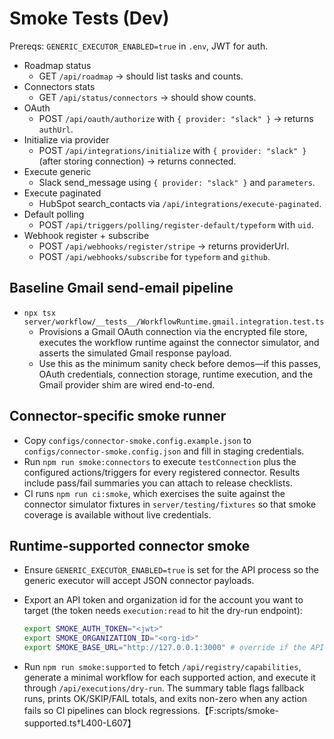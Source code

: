 # Smoke Tests (Dev)

Prereqs: `GENERIC_EXECUTOR_ENABLED=true` in `.env`, JWT for auth.

- Roadmap status
  - GET `/api/roadmap` → should list tasks and counts.
- Connectors stats
  - GET `/api/status/connectors` → should show counts.
- OAuth
  - POST `/api/oauth/authorize` with `{ provider: "slack" }` → returns `authUrl`.
- Initialize via provider
  - POST `/api/integrations/initialize` with `{ provider: "slack" }` (after storing connection) → returns connected.
- Execute generic
  - Slack send_message using `{ provider: "slack" }` and `parameters`.
- Execute paginated
  - HubSpot search_contacts via `/api/integrations/execute-paginated`.
- Default polling
  - POST `/api/triggers/polling/register-default/typeform` with `uid`.
- Webhook register + subscribe
  - POST `/api/webhooks/register/stripe` → returns providerUrl.
  - POST `/api/webhooks/subscribe` for `typeform` and `github`.

## Baseline Gmail send-email pipeline

- `npx tsx server/workflow/__tests__/WorkflowRuntime.gmail.integration.test.ts`
  - Provisions a Gmail OAuth connection via the encrypted file store, executes the workflow runtime against the connector simulator, and asserts the simulated Gmail response payload.
  - Use this as the minimum sanity check before demos—if this passes, OAuth credentials, connection storage, runtime execution, and the Gmail provider shim are wired end-to-end.

## Connector-specific smoke runner

- Copy `configs/connector-smoke.config.example.json` to
  `configs/connector-smoke.config.json` and fill in staging credentials.
- Run `npm run smoke:connectors` to execute `testConnection` plus the configured
  actions/triggers for every registered connector. Results include pass/fail
  summaries you can attach to release checklists.
- CI runs `npm run ci:smoke`, which exercises the suite against the connector
  simulator fixtures in `server/testing/fixtures` so that smoke coverage is
  available without live credentials.

## Runtime-supported connector smoke

- Ensure `GENERIC_EXECUTOR_ENABLED=true` is set for the API process so the
  generic executor will accept JSON connector payloads.
- Export an API token and organization id for the account you want to target
  (the token needs `execution:read` to hit the dry-run endpoint):

  ```bash
  export SMOKE_AUTH_TOKEN="<jwt>"
  export SMOKE_ORGANIZATION_ID="<org-id>"
  export SMOKE_BASE_URL="http://127.0.0.1:3000" # override if the API is hosted elsewhere
  ```

- Run `npm run smoke:supported` to fetch `/api/registry/capabilities`, generate
  a minimal workflow for each supported action, and execute it through
  `/api/executions/dry-run`. The summary table flags fallback runs, prints
  OK/SKIP/FAIL totals, and exits non-zero when any action fails so CI pipelines
  can block regressions.【F:scripts/smoke-supported.ts†L400-L607】
